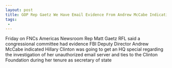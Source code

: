 ```yaml
---
layout: post
title: GOP Rep Gaetz We Have Email Evidence From Andrew McCabe Indicating That Hillary Clinton Was Going to Get a HQ Special
tags:
 -
---
```

Friday on FNCs Americas Newsroom Rep Matt Gaetz RFL said a congressional committee had evidence FBI Deputy Director Andrew McCabe indicated Hillary Clinton was going to get an HQ special regarding the investigation of her unauthorized email server and ties to the Clinton Foundation during her tenure as secretary of state
